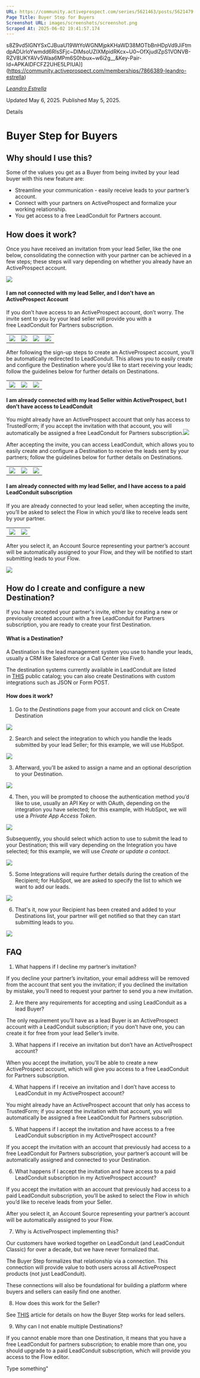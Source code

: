 ```yaml
---
URL: https://community.activeprospect.com/series/5621463/posts/5621479
Page Title: Buyer Step for Buyers
Screenshot URL: images/screenshots/screenshot.png
Scraped At: 2025-06-02 19:41:57.174
---
```

s8Z9vd5IGNYSxCJBuaU19WtYoWGNMjpkKHaWD38MOTbBnHDpVd9JiFtmdpADUrloYwmdd6RlsSFjc~DlMsoUZlXMpidRKcx~U0~OfXjudlZpS1VONVB-RZV8UKYAVv5Waa6MPm6S0hbux~w6i2g__&Key-Pair-Id=APKAIDFCFZ2UHE5LPIUA)](https://community.activeprospect.com/memberships/7866389-leandro-estrella)

[_Leandro Estrella_](https://community.activeprospect.com/memberships/7866389-leandro-estrella)

Updated May 6, 2025. Published May 5, 2025.

Details

# Buyer Step for Buyers

## Why should I use this?

Some of the values you get as a Buyer from being invited by your lead buyer with this new feature are:

- Streamline your communication - easily receive leads to your partner’s account.
- Connect with your partners on ActiveProspect and formalize your working relationship.
- You get access to a free LeadConduit for Partners account.

## How does it work?

Once you have received an invitation from your lead Seller, like the one below, consolidating the connection with your partner can be achieved in a few steps; these steps will vary depending on whether you already have an ActiveProspect account.

![](images/image-1.png)

#### I am not connected with my lead Seller, and I don't have an ActiveProspect Account

If you don’t have access to an ActiveProspect account, don’t worry. The invite sent to you by your lead seller will provide you with a free LeadConduit for Partners subscription.

|     |     |     |     |
| --- | --- | --- | --- |
| ![](images/image-2.png) | ![](images/image-3.png) | ![](images/image-4.png) | ![](images/image-5.png) |

After following the sign-up steps to create an ActiveProspect account, you’ll be automatically redirected to LeadConduit. This allows you to easily create and configure the Destination where you’d like to start receiving your leads; follow the guidelines below for further details on Destinations.

|     |     |     |
| --- | --- | --- |
| ![](images/image-6.png) | ![](images/image-7.png) | ![](images/image-8.png) |

#### I am already connected with my lead Seller within ActiveProspect, but I don’t have access to LeadConduit

You might already have an ActiveProspect account that only has access to TrustedForm; if you accept the invitation with that account, you will automatically be assigned a free LeadConduit for Partners subscription.![](images/image-9.png)

After accepting the invite, you can access LeadConduit, which allows you to easily create and configure a Destination to receive the leads sent by your partners; follow the guidelines below for further details on Destinations.

|     |     |     |
| --- | --- | --- |
| ![](images/image-10.png) | ![](images/image-11.png) | ![](images/image-12.png) |

#### I am already connected with my lead Seller, and I have access to a paid LeadConduit subscription

If you are already connected to your lead seller, when accepting the invite, you’ll be asked to select the Flow in which you’d like to receive leads sent by your partner.

|     |     |
| --- | --- |
| ![](images/image-13.png) | ![](images/image-14.png) |

After you select it, an Account Source representing your partner’s account will be automatically assigned to your Flow, and they will be notified to start submitting leads to your Flow.

![](images/image-15.png)

## How do I create and configure a new Destination?

If you have accepted your partner's invite, either by creating a new or previously created account with a free LeadConduit for Partners subscription, you are ready to create your first Destination.

#### What is a Destination?

A Destination is the lead management system you use to handle your leads, usually a CRM like Salesforce or a Call Center like Five9.

The destination systems currently available in LeadConduit are listed in [THIS](https://activeprospect.com/leadconduit/integrations/?type=delivery) public catalog; you can also create Destinations with custom integrations such as JSON or Form POST.

#### How does it work?

1. Go to the _Destinations_ page from your account and click on Create Destination



![](images/image-16.png)

2. Search and select the integration to which you handle the leads submitted by your lead Seller; for this example, we will use HubSpot.



![](images/image-17.png)

3. Afterward, you’ll be asked to assign a name and an optional description to your Destination.



![](images/image-18.png)

4. Then, you will be prompted to choose the authentication method you’d like to use, usually an API Key or with OAuth, depending on the integration you have selected; for this example, with HubSpot, we will use a _Private App Access Token_.



![](images/image-19.png)

Subsequently, you should select which action to use to submit the lead to your Destination; this will vary depending on the Integration you have selected; for this example, we will use _Create or update a contact_.



![](images/image-20.png)

5. Some Integrations will require further details during the creation of the Recipient; for HubSpot, we are asked to specify the list to which we want to add our leads.



![](images/image-21.png)

6. That's it, now your Recipient has been created and added to your Destinations list, your partner will get notified so that they can start submitting leads to you.



![](images/image-22.png)

## FAQ

1. What happens if I decline my partner’s invitation?

If you decline your partner’s invitation, your email address will be removed from the account that sent you the invitation; if you declined the invitation by mistake, you’ll need to request your partner to send you a new invitation.

2. Are there any requirements for accepting and using LeadConduit as a lead Buyer?

The only requirement you’ll have as a lead Buyer is an ActiveProspect account with a LeadConduit subscription; if you don’t have one, you can create it for free from your lead Seller’s invite.

3. What happens if I receive an invitation but don’t have an ActiveProspect account?

When you accept the invitation, you’ll be able to create a new ActiveProspect account, which will give you access to a free LeadConduit for Partners subscription.

4. What happens if I receive an invitation and I don’t have access to LeadConduit in my ActiveProspect account?

You might already have an ActiveProspect account that only has access to TrustedForm; if you accept the invitation with that account, you will automatically be assigned a free LeadConduit for Partners subscription.

5. What happens if I accept the invitation and have access to a free LeadConduit subscription in my ActiveProspect account?

If you accept the invitation with an account that previously had access to a free LeadConduit for Partners subscription, your partner’s account will be automatically assigned and connected to your Destination.

6. What happens if I accept the invitation and have access to a paid LeadConduit subscription in my ActiveProspect account?

If you accept the invitation with an account that previously had access to a paid LeadConduit subscription, you’ll be asked to select the Flow in which you’d like to receive leads from your Seller.

After you select it, an Account Source representing your partner’s account will be automatically assigned to your Flow.

7. Why is ActiveProspect implementing this?

Our customers have worked together on LeadConduit (and LeadConduit Classic) for over a decade, but we have never formalized that.

The Buyer Step formalizes that relationship via a connection. This connection will provide value to both users across all ActiveProspect products (not just LeadConduit).

These connections will also be foundational for building a platform where buyers and sellers can easily find one another.

8. How does this work for the Seller?

See [THIS](https://community.activeprospect.com/series/5621463/posts/5621470) article for details on how the Buyer Step works for lead sellers.

9. Why can I not enable multiple Destinations?

If you cannot enable more than one Destination, it means that you have a free LeadConduit for partners subscription; to enable more than one, you should upgrade to a paid LeadConduit subscription, which will provide you access to the Flow editor.

Type something"

